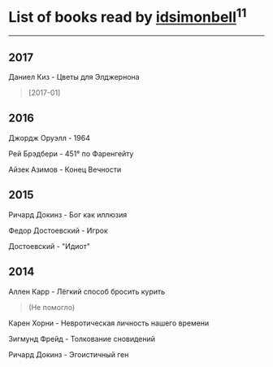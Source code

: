 # List of books read by [idsimonbell](http://vk.com/id380554090)<sup>11</sup>
---

## 2017

Даниел Киз - Цветы для Элджернона
> [2017-01] 



## 2016

Джордж Оруэлл - 1964


Рей Брэдбери - 451° по Фаренгейту


Айзек Азимов - Конец Вечности



## 2015

Ричард Докинз - Бог как иллюзия


Федор Достоевский - Игрок


Достоевский - "Идиот"



## 2014

Аллен Карр - Лёгкий способ бросить курить
> (Не помогло)


Карен Хорни - Невротическая личность нашего времени


Зигмунд Фрейд - Толкование сновидений


Ричард Докинз - Эгоистичный ген



